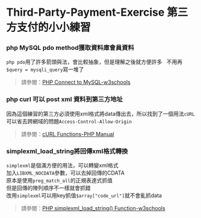 # Third-Party-Payment-Exercise 第三方支付的小小練習      
        
    
### php MySQL pdo method獲取資料庫會員資料   
`php pdo`用了許多箭頭與法，會比較抽象，但是理解之後就方便許多   
不用再`$query = mysqli_query`寫一堆了   

>請參閱：[PHP Connect to MySQL-w3schools](https://www.w3schools.com/php/php_mysql_connect.asp)  

### php curl 可以 post xml 資料到第三方地址 
因為這個練習的第三方必須使用xml格式將data傳出去，所以找到了一個用法`cURL`   
可以省去跨網域的問題`Access-Control-Allow-Origin`    

>請參閱：[cURL Functions-PHP Manual](http://php.net/manual/en/function.curl-setopt.php)   

### simplexml_load_string將回傳xml格式轉換   
`simplexml`是個滿方便的用法，可以轉變xml格式   
加入`LIBXML_NOCDATA`參數，可以去掉回傳的CDATA    
原本是使用`preg_match_all`的正規表達式抓值    
但是回傳的陣列順序不一樣就會抓錯   
改用`simplexml`可以用key抓值`$array["code_url"]`就不會亂抓data    

>請參閱：[PHP simplexml_load_string() Function-w3schools](https://www.w3schools.com/php/func_simplexml_load_string.asp)   
